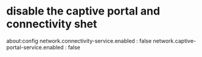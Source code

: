 # disable the captive portal and connectivity shet
about:config
network.connectivity-service.enabled : false
network.captive-portal-service.enabled : false
